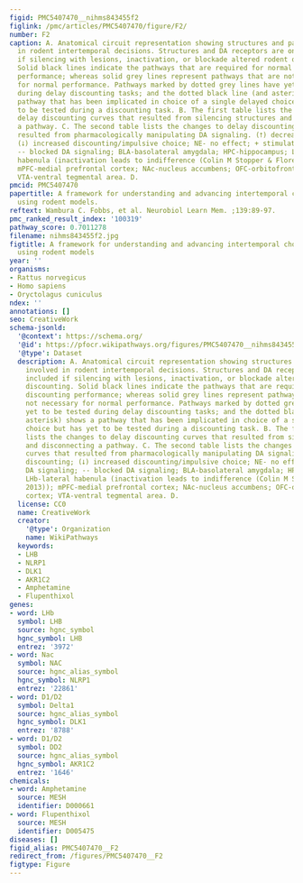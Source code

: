 ```yaml
---
figid: PMC5407470__nihms843455f2
figlink: /pmc/articles/PMC5407470/figure/F2/
number: F2
caption: A. Anatomical circuit representation showing structures and pathways involved
  in rodent intertemporal decisions. Structures and DA receptors are only included
  if silencing with lesions, inactivation, or blockade altered rodent delay discounting.
  Solid black lines indicate the pathways that are required for normal discounting
  performance; whereas solid grey lines represent pathways that are not necessary
  for normal performance. Pathways marked by dotted grey lines have yet to be tested
  during delay discounting tasks; and the dotted black line (and asterisk) shows a
  pathway that has been implicated in choice of a single delayed choice but has yet
  to be tested during a discounting task. B. The first table lists the changes to
  delay discounting curves that resulted from silencing structures and disconnecting
  a pathway. C. The second table lists the changes to delay discounting curves that
  resulted from pharmacologically manipulating DA signaling. (⭡) decreased discounting;
  (⭣) increased discounting/impulsive choice; NE- no effect; + stimulated DA signaling;
  -- blocked DA signaling; BLA-basolateral amygdala; HPC-hippocampus; LHb-lateral
  habenula (inactivation leads to indifference (Colin M Stopper & Floresco, 2013));
  mPFC-medial prefrontal cortex; NAc-nucleus accumbens; OFC-orbitofrontal cortex;
  VTA-ventral tegmental area. D.
pmcid: PMC5407470
papertitle: A framework for understanding and advancing intertemporal choice research
  using rodent models.
reftext: Wambura C. Fobbs, et al. Neurobiol Learn Mem. ;139:89-97.
pmc_ranked_result_index: '100319'
pathway_score: 0.7011278
filename: nihms843455f2.jpg
figtitle: A framework for understanding and advancing intertemporal choice research
  using rodent models
year: ''
organisms:
- Rattus norvegicus
- Homo sapiens
- Oryctolagus cuniculus
ndex: ''
annotations: []
seo: CreativeWork
schema-jsonld:
  '@context': https://schema.org/
  '@id': https://pfocr.wikipathways.org/figures/PMC5407470__nihms843455f2.html
  '@type': Dataset
  description: A. Anatomical circuit representation showing structures and pathways
    involved in rodent intertemporal decisions. Structures and DA receptors are only
    included if silencing with lesions, inactivation, or blockade altered rodent delay
    discounting. Solid black lines indicate the pathways that are required for normal
    discounting performance; whereas solid grey lines represent pathways that are
    not necessary for normal performance. Pathways marked by dotted grey lines have
    yet to be tested during delay discounting tasks; and the dotted black line (and
    asterisk) shows a pathway that has been implicated in choice of a single delayed
    choice but has yet to be tested during a discounting task. B. The first table
    lists the changes to delay discounting curves that resulted from silencing structures
    and disconnecting a pathway. C. The second table lists the changes to delay discounting
    curves that resulted from pharmacologically manipulating DA signaling. (⭡) decreased
    discounting; (⭣) increased discounting/impulsive choice; NE- no effect; + stimulated
    DA signaling; -- blocked DA signaling; BLA-basolateral amygdala; HPC-hippocampus;
    LHb-lateral habenula (inactivation leads to indifference (Colin M Stopper & Floresco,
    2013)); mPFC-medial prefrontal cortex; NAc-nucleus accumbens; OFC-orbitofrontal
    cortex; VTA-ventral tegmental area. D.
  license: CC0
  name: CreativeWork
  creator:
    '@type': Organization
    name: WikiPathways
  keywords:
  - LHB
  - NLRP1
  - DLK1
  - AKR1C2
  - Amphetamine
  - Flupenthixol
genes:
- word: LHb
  symbol: LHB
  source: hgnc_symbol
  hgnc_symbol: LHB
  entrez: '3972'
- word: Nac
  symbol: NAC
  source: hgnc_alias_symbol
  hgnc_symbol: NLRP1
  entrez: '22861'
- word: D1/D2
  symbol: Delta1
  source: hgnc_alias_symbol
  hgnc_symbol: DLK1
  entrez: '8788'
- word: D1/D2
  symbol: DD2
  source: hgnc_alias_symbol
  hgnc_symbol: AKR1C2
  entrez: '1646'
chemicals:
- word: Amphetamine
  source: MESH
  identifier: D000661
- word: Flupenthixol
  source: MESH
  identifier: D005475
diseases: []
figid_alias: PMC5407470__F2
redirect_from: /figures/PMC5407470__F2
figtype: Figure
---
```

